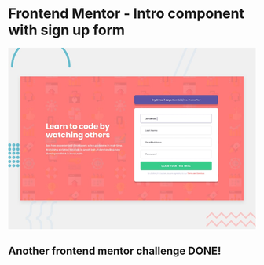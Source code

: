 # Frontend Mentor - Intro component with sign up form

![Design preview for the Intro component with sign up form coding challenge](./design/desktop-preview.jpg)

## Another frontend mentor challenge DONE!